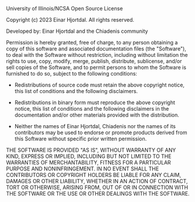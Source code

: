 University of Illinois/NCSA Open Source License

Copyright (c) 2023 Einar Hjortdal. All rights reserved.

Developed by: Einar Hjortdal and the Chiadenis community

Permission is hereby granted, free of charge, to any person obtaining a copy of this software and associated 
documentation files (the "Software"), to deal with the Software without restriction, including without 
limitation the rights to use, copy, modify, merge, publish, distribute, sublicense, and/or sell copies 
of the Software, and to permit persons to whom the Software is furnished to do so, subject to the following 
conditions:

* Redistributions of source code must retain the above copyright notice, this list of conditions and the 
  following disclaimers.

* Redistributions in binary form must reproduce the above copyright notice, this list of conditions 
  and the following disclaimers in the documentation and/or other materials provided with the distribution.

* Neither the names of Einar Hjortdal, Chiadenis nor the names of its contributors may be used to endorse 
or promote products derived from this Software without specific prior written permission.

THE SOFTWARE IS PROVIDED "AS IS", WITHOUT WARRANTY OF ANY KIND, EXPRESS OR IMPLIED, INCLUDING BUT NOT 
LIMITED TO THE WARRANTIES OF MERCHANTABILITY, FITNESS FOR A PARTICULAR PURPOSE AND NONINFRINGEMENT. 
IN NO EVENT SHALL THE CONTRIBUTORS OR COPYRIGHT HOLDERS BE LIABLE FOR ANY CLAIM, DAMAGES OR OTHER LIABILITY, 
WHETHER IN AN ACTION OF CONTRACT, TORT OR OTHERWISE, ARISING FROM, OUT OF OR IN CONNECTION WITH THE 
SOFTWARE OR THE USE OR OTHER DEALINGS WITH THE SOFTWARE.